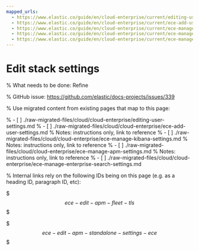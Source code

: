 ```yaml
---
mapped_urls:
  - https://www.elastic.co/guide/en/cloud-enterprise/current/editing-user-settings.html
  - https://www.elastic.co/guide/en/cloud-enterprise/current/ece-add-user-settings.html
  - https://www.elastic.co/guide/en/cloud-enterprise/current/ece-manage-kibana-settings.html
  - https://www.elastic.co/guide/en/cloud-enterprise/current/ece-manage-apm-settings.html
  - https://www.elastic.co/guide/en/cloud-enterprise/current/ece-manage-enterprise-search-settings.html
---
```


# Edit stack settings

% What needs to be done: Refine

% GitHub issue: https://github.com/elastic/docs-projects/issues/339

% Use migrated content from existing pages that map to this page:

% - [ ] ./raw-migrated-files/cloud/cloud-enterprise/editing-user-settings.md
% - [ ] ./raw-migrated-files/cloud/cloud-enterprise/ece-add-user-settings.md
%      Notes: instructions only, link to reference
% - [ ] ./raw-migrated-files/cloud/cloud-enterprise/ece-manage-kibana-settings.md
%      Notes: instructions only, link to reference
% - [ ] ./raw-migrated-files/cloud/cloud-enterprise/ece-manage-apm-settings.md
%      Notes: instructions only, link to reference
% - [ ] ./raw-migrated-files/cloud/cloud-enterprise/ece-manage-enterprise-search-settings.md

% Internal links rely on the following IDs being on this page (e.g. as a heading ID, paragraph ID, etc):

$$$ece-edit-apm-fleet-tls$$$

$$$ece-edit-apm-standalone-settings-ece$$$

